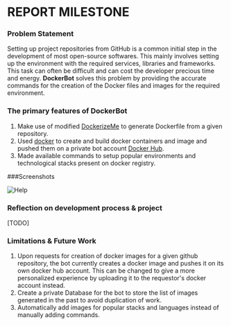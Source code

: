# REPORT MILESTONE

### Problem Statement

Setting up project repositories from GitHub is a common initial step in the development of most open-source softwares. This mainly involves setting up the environment with the required services, libraries and frameworks. This task can often be difficult and can cost the developer precious time and energy. **DockerBot** solves this problem by providing the accurate commands for the creation of the Docker files and images for the required environment.

### The primary features of DockerBot

1. Make use of modified [DockerizeMe](https://github.com/akshat-shah/DockerizeMe/tree/DockerBot) to generate Dockerfile from a given repository.
2. Used [docker](https://www.docker.com/) to create and build docker containers and image and pushed them on a private bot account [Docker Hub](hub.docker.com). 
3. Made available commands to setup popular environments and technological stacks present on docker registry.

###Screenshots

![Help](https://media.github.ncsu.edu/user/4504/files/1ba5e818-ba41-11e6-8b39-46ced39b2395)

### Reflection on development process & project

[TODO]

### Limitations & Future Work

1. Upon requests for creation of docker images for a given github repository, the bot currently creates a docker image and pushes it on its own docker hub account. This can be changed to give a more personalized experience by uploading it to the requestor's docker account instead.
2. Create a private Database for the bot to store the list of images generated in the past to avoid duplication of work.
3. Automatically add images for popular stacks and languages instead of manually adding commands. 

